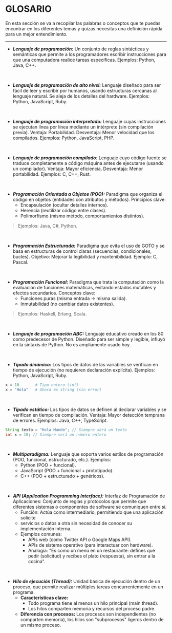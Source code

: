 # GLOSARIO
En esta sección se va a recopilar las palabras o conceptos que te puedas encontrar en los diferentes temas y quizas necesitas una definición rápida para un mejor entendimiento.

---

- ***Lenguaje de programación:*** Un conjunto de reglas sintácticas y semánticas que permite a los programadores escribir instrucciones para que una computadora realice tareas específicas. Ejemplos: Python, Java, C++.

<br>

- ***Lenguaje de programación de alto nivel:*** Lenguaje diseñado para ser fácil de leer y escribir por humanos, usando estructuras cercanas al lenguaje natural. Se aleja de los detalles del hardware. Ejemplos: Python, JavaScript, Ruby.
  
<br>

- ***Lenguaje de programación interpretado:*** Lenguaje cuyas instrucciones se ejecutan línea por línea mediante un intérprete (sin compilación previa). Ventaja: Portabilidad. Desventaja: Menor velocidad que los compilados. Ejemplos: Python, JavaScript, PHP.
  
<br>

- ***Lenguaje de programación compilado:*** Lenguaje cuyo código fuente se traduce completamente a código máquina antes de ejecutarse (usando un compilador). Ventaja: Mayor eficiencia. Desventaja: Menor portabilidad. Ejemplos: C, C++, Rust.
  
<br>

- ***Programación Orientada a Objetos (POO):*** Paradigma que organiza el código en objetos (entidades con atributos y métodos). Principios clave:
  - Encapsulación (ocultar detalles internos).
  - Herencia (reutilizar código entre clases).
  - Polimorfismo (mismo método, comportamientos distintos).

> Ejemplos: Java, C#, Python.

<br>

- ***Programación Estructurada:*** Paradigma que evita el uso de GOTO y se basa en estructuras de control claras (secuencias, condicionales, bucles). Objetivo: Mejorar la legibilidad y mantenibilidad. Ejemplo: C, Pascal.

<br>

- ***Programación Funcional:*** Paradigma que trata la computación como la evaluación de funciones matemáticas, evitando estados mutables y efectos secundarios. Conceptos clave:
  - Funciones puras (misma entrada → misma salida).
  - Inmutabilidad (no cambiar datos existentes).

> Ejemplos: Haskell, Erlang, Scala.

<br>

- ***Lenguaje de programación ABC:*** Lenguaje educativo creado en los 80 como predecesor de Python. Diseñado para ser simple y legible, influyó en la sintaxis de Python. No es ampliamente usado hoy.

<br>

- ***Tipado dinámico:*** Los tipos de datos de las variables se verifican en tiempo de ejecución (no requieren declaración explícita). Ejemplos: Python, JavaScript, Ruby.
```PYTHON
x = 10       # Tipo entero (int)
x = "Hola"   # Ahora es string (sin error)
```

<br>

- ***Tipado estático:*** Los tipos de datos se definen al declarar variables y se verifican en tiempo de compilación. Ventaja: Mayor detección temprana de errores. Ejemplos: Java, C++, TypeScript.
```JAVA
String texto = "Hola Mundo"; // Siempre será un texto
int x = 10; // Siempre será un número entero
```
<br>

- ***Multiparadigma:*** Lenguaje que soporta varios estilos de programación (POO, funcional, estructurado, etc.). Ejemplos:
  - Python (POO + funcional).
  - JavaScript (POO + funcional + prototipado).
  - C++ (POO + estructurado + genéricos).
  
<br>

- ***API (Application Programming Interface):*** Interfaz de Programación de Aplicaciones: Conjunto de reglas y protocolos que permite que diferentes sistemas o componentes de software se comuniquen entre sí.
  - Función: Actúa como intermediario, permitiendo que una aplicación solicite 
  - servicios o datos a otra sin necesidad de conocer su implementación interna.
  - Ejemplos comunes:
    - APIs web (como Twitter API o Google Maps API).
    - APIs de sistema operativo (para interactuar con hardware).
    - Analogía: "Es como un menú en un restaurante: defines qué pedir (solicitud) y recibes el plato (respuesta), sin entrar a la cocina".

<br>

- ***Hilo de ejecución (Thread):*** Unidad básica de ejecución dentro de un proceso, que permite realizar múltiples tareas concurrentemente en un programa.
  - **Características clave:**
    - Todo programa tiene al menos un hilo principal (main thread).
    - Los hilos comparten memoria y recursos del proceso padre.
  - **Diferencia con procesos:** Los procesos son independientes (no comparten memoria), los hilos son "subprocesos" ligeros dentro de un mismo proceso.
